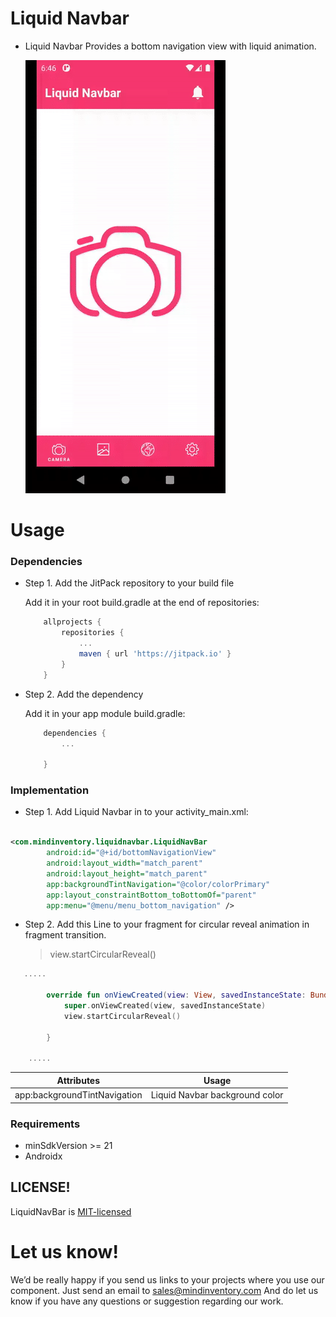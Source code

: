 # Liquid Navbar

* Liquid Navbar Provides a bottom navigation view with liquid animation.

  ![ezgif.com-gif-maker__3_](/media/LiquidNavbarGif.gif)

# Usage

### Dependencies

* Step 1. Add the JitPack repository to your build file

  Add it in your root build.gradle at the end of repositories:

    ```groovy
	    allprojects {
		    repositories {
			    ...
			    maven { url 'https://jitpack.io' }
		    }
	    }
    ``` 
* Step 2. Add the dependency
    
    Add it in your app module build.gradle:
    
    ```groovy
        dependencies {
            ...
            
        }
    ``` 

### Implementation

* Step 1. Add Liquid Navbar in to your activity_main.xml:

```xml

<com.mindinventory.liquidnavbar.LiquidNavBar 
        android:id="@+id/bottomNavigationView"
        android:layout_width="match_parent"
        android:layout_height="match_parent"
        app:backgroundTintNavigation="@color/colorPrimary"
        app:layout_constraintBottom_toBottomOf="parent"
        app:menu="@menu/menu_bottom_navigation" />
```
* Step 2. Add this Line to your fragment for circular reveal animation in fragment transition.

    > view.startCircularReveal()

```kotlin 
   .....

        override fun onViewCreated(view: View, savedInstanceState: Bundle?) {
            super.onViewCreated(view, savedInstanceState)
            view.startCircularReveal()

        }

    .....
 ```           

| Attributes | Usage |
| ------ | ------ |
| app:backgroundTintNavigation | Liquid Navbar background color |


### Requirements

* minSdkVersion >= 21
* Androidx

## LICENSE!
LiquidNavBar is [MIT-licensed](/LICENSE) 

# Let us know!
We’d be really happy if you send us links to your projects where you use our component. Just send an email to sales@mindinventory.com And do let us know if you have any questions or suggestion regarding our work.



